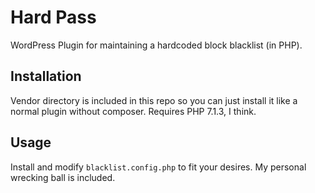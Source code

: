 # Hard Pass

WordPress Plugin for maintaining a hardcoded block blacklist (in PHP).

## Installation

Vendor directory is included in this repo so you can just install it like a normal plugin without composer. Requires PHP 7.1.3, I think.

## Usage

Install and modify `blacklist.config.php` to fit your desires. My personal wrecking ball is included.

